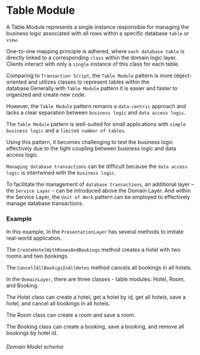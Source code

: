 # Table Module

A Table Module represents a single instance responsible for managing the business logic associated with all rows within a specific database `table` or `view`.

One-to-one mapping principle is adhered, where `each database table` is directly linked to a corresponding `class` within the domain logic layer. Clients interact with only a `single` instance of this class for each table.

Comparing to `Transaction Script`, the `Table Module` pattern is more object-oriented and utilizes classes to represent tables within the database.Generally with `Table Module` pattern it is easier and faster to organized and create new code.

However, the `Table Module` pattern remains a `data-centric` approach and lacks a clear separation between `business logic` and `data access logic`.

The `Table Module` pattern is well-suited for small applications with `simple business logic` and a `limited number of tables`.

Using this pattern, it becomes challenging to test the business logic effectively due to the tight coupling between business logic and data access logic.

`Managing database transactions` can be difficult because the `data access logic` is intertwined with the `business logic`.

To facilitate the management of `database transactions`, an additional layer – the `Service Layer` – can be introduced above the Domain Layer. And within the Service Layer, the `Unit of Work` pattern can be employed to effectively manage database transactions.

### Example

In this example, in the `PresentationLayer` has several methods to imitate real-world application.

The `CreateHotelWithRoomsAndBookings` method creates a hotel with two rooms and two bookings.

The `CancellAllBookigsInAllHotes` method cancels all bookings in all hotels.

In the `DomainLayer`, there are three classes - table modules: Hotel, Room, and Booking.

The Hotel class can create a hotel, get a hotel by id, get all hotels, save a hotel, and cancel all bookings in all hotels.

The Room class can create a room and save a room.

The Booking class can create a booking, save a booking, and remove all bookings by hotel id.

###### Domain Model schema
<hidden style="display:none">
@startuml
class Hotel
class Room
class Booking

Booking o-- "1" Room
Booking o-- "1" Hotel
Room "*" o-- Hotel
@enduml
</hidden>

![Domain Model schema](images/table-module-schema.png)


###### DB schema
<hidden style="display:none">
@startuml
@startuml
object hotel {
   Id 
   Name  
}

object room {
   Id 
   HotelId 
   RoomNumber
   Capacity 
}

object booking {
   Id 
   HotelId 
   RoomId 
   Duration 
   Date 
}

hotel::Id <-- room::HotelId  
booking::RoomId --> room::Id
booking::HotelId --> hotel::Id

@enduml
</hidden>


![Domain Model schema](images/table-module-db-schema.png)

```csharp

using DataAccessLayer;
using DomainLayer;
using Microsoft.Data.Sqlite;
using Microsoft.EntityFrameworkCore;
using PresentationLayer;

await new MainController().Main();

namespace PresentationLayer
{
    class MainController
    {

        public async Task Main()
        {
            using var dbContext = new AppDbContext();
            var isCreated = await dbContext.Database.EnsureCreatedAsync();
            var script = dbContext.Database.GenerateCreateScript();

            await CreateHotelWithRoomsAndBookings();

            await CancellAllBookigsInAllHotes();
        }

        private async Task CreateHotelWithRoomsAndBookings()
        {
            using var dbContext = new AppDbContext();
            var hotel = await Hotel.CreateHotel(dbContext, "Hotel 1");
            var room1 = await Room.CreateRoom(dbContext, hotel.Id, 101, 2);
            var room2 = await Room.CreateRoom(dbContext, hotel.Id, 102, 3);
            var booking1 = await Booking.CreateBooking(dbContext, room1.Id, hotel.Id, DateTime.Now.AddDays(1), 2);
            var booking2 = await Booking.CreateBooking(dbContext, room2.Id, hotel.Id, DateTime.Now.AddDays(2), 3);
        }

        private async Task CancellAllBookigsInAllHotes()
        {
            using var dbContext = new AppDbContext();

            await new Hotel(dbContext).CancellAllBookingsInAllHotels();
        }
    }
}


namespace DomainLayer
{
    public class Hotel(AppDbContext dbContext)
    {
        private Hotel(AppDbContext dbContext, string name) : this(dbContext)
        {
            this.Id = Guid.NewGuid();
            this.Name = name;
        }

        public static async Task<Hotel> CreateHotel(AppDbContext dbContext, string name)
        {
            var hotel = new Hotel(dbContext, name);

            await hotel.Save();

            return hotel;
        }

        public Guid Id { get; set; }

        public string Name { get; set; }

        public ValueTask<Hotel?> TryGetById(Guid id) => dbContext.Hotels.FindAsync(id);

        public async Task<IEnumerable<Hotel>> GetAllHotels() => await dbContext.Hotels.ToListAsync();

        public async Task Save()
        {
            await dbContext.Hotels.AddAsync(this);

            await dbContext.SaveChangesAsync();
        }

        public async Task CancellAllBookingsInAllHotels()
        {
            var hotels = await GetAllHotels();

            foreach (var hotel in hotels)
            {
                await new Booking(dbContext).RemoveAllBookingsByHotelId(hotel.Id);
            }
        }
    }

    public class Room(AppDbContext dbContext)
    {
        private Room(AppDbContext dbContext, Guid hotelId, int roomNumber, int capacity) : this(dbContext)
        {
            this.Id = Guid.NewGuid();
            this.HotelId = hotelId;
            this.RoomNumber = roomNumber;
            this.Capacity = capacity;
        }

        public static async Task<Room> CreateRoom(AppDbContext dbContext, Guid hotelId, int roomNumber, int capacity)
        {
            var room = new Room(dbContext, hotelId, roomNumber, capacity);

            await room.Save();

            return room;
        }

        public Guid Id { get; set; }

        public Guid HotelId { get; set; }

        public int RoomNumber { get; set; }

        public int Capacity { get; set; }

        public async Task Save()
        {
            await dbContext.Rooms.AddAsync(this);

            await dbContext.SaveChangesAsync();
        }
    }

    public class Booking(AppDbContext dbContext)
    {
        private Booking(AppDbContext dbContext, Guid roomId, Guid hotelId, DateTime date, int duration) : this(dbContext)
        {
            // Execute business logic here
            if (duration < 1)
            {
                throw new ArgumentException("Duration must be at least 1 day");
            }

            if (date < DateTime.Now)
            {
                throw new ArgumentException("Date must be in the future");
            }

            this.Id = Guid.NewGuid();
            this.RoomId = roomId;
            this.HotelId = hotelId;
            this.Date = date;
            this.Duration = duration;
        }

        public static async Task<Booking> CreateBooking(AppDbContext dbContext, Guid roomId, Guid hotelId, DateTime date, int duration)
        {
            var booking = new Booking(dbContext, roomId, hotelId, date, duration);

            await booking.Save();

            return booking;
        }

        public Guid Id { get; set; }

        public Guid RoomId { get; set; }

        public Guid HotelId { get; set; }

        public DateTime Date { get; set; }

        public int Duration { get; set; }

        public async Task Save()
        {
            await dbContext.Bookings.AddAsync(this);

            await dbContext.SaveChangesAsync();
        }

        public async Task RemoveAllBookingsByHotelId(Guid hotelId)
        {
            var bookings = await dbContext.Bookings.Where(b => b.HotelId == hotelId).ToListAsync();

            dbContext.Bookings.RemoveRange(bookings);

            await dbContext.SaveChangesAsync();
        }
    }
}

namespace DataAccessLayer
{
    public class AppDbContext : DbContext
    {
        public DbSet<Hotel> Hotels { get; set; }

        public DbSet<Booking> Bookings { get; set; }

        public DbSet<Room> Rooms { get; set; }

        protected override void OnConfiguring(DbContextOptionsBuilder optionsBuilder)
        {
            var keepAliveConnection = new SqliteConnection("DataSource=myshareddb;mode=memory;cache=shared");
            keepAliveConnection.Open();

            optionsBuilder.UseSqlite(keepAliveConnection);
        }

        protected override void OnModelCreating(ModelBuilder modelBuilder)
        {
            modelBuilder.Entity<Hotel>()
                .ToTable("hotel");

            modelBuilder.Entity<Room>()
                .ToTable("room");

            modelBuilder.Entity<Booking>()
                .ToTable("booking");
        }
    }
}

```
```sql
CREATE TABLE "booking" (
    "Id" TEXT NOT NULL CONSTRAINT "PK_booking" PRIMARY KEY,
    "RoomId" TEXT NOT NULL,
    "HotelId" TEXT NOT NULL,
    "Date" TEXT NOT NULL,
    "Duration" INTEGER NOT NULL
);

CREATE TABLE "hotel" (
    "Id" TEXT NOT NULL CONSTRAINT "PK_hotel" PRIMARY KEY,
    "Name" TEXT NOT NULL
);

CREATE TABLE "room" (
    "Id" TEXT NOT NULL CONSTRAINT "PK_room" PRIMARY KEY,
    "HotelId" TEXT NOT NULL,
    "RoomNumber" INTEGER NOT NULL,
    "Capacity" INTEGER NOT NULL
);

```

##### Pros Table Model pattern

**Simplicity:**
- Relatively straightforward to implement, especially for applications with a strong focus on database operations.

**Database-Centric:** 
- Leverages the strengths of relational databases and their query languages (e.g., SQL).

##### Cons Table Model pattern

**Limited Object-Oriented Features**
- Doesn't fully embrace object-oriented principles like `inheritance` and `polymorphism`.
- Can lead to `procedural code` and limited flexibility.

**Tight Coupling to Database**
- Changes in the database schema can significantly impact the table modules.
- Difficult to adapt to changes in data storage mechanisms.

**Limited Reusability:**
- Business logic is often tightly coupled to specific database tables.
- Reusing logic across different use cases can be challenging.

**Scalability Issues:**
- As the application grows and complexity increases, managing numerous table modules can become cumbersome.
